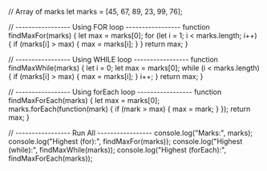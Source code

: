 // Array of marks
let marks = [45, 67, 89, 23, 99, 76];

// ----------------- Using FOR loop -----------------
function findMaxFor(marks) {
  let max = marks[0];
  for (let i = 1; i < marks.length; i++) {
    if (marks[i] > max) {
      max = marks[i];
    }
  }
  return max;
}

// ----------------- Using WHILE loop -----------------
function findMaxWhile(marks) {
  let i = 0;
  let max = marks[0];
  while (i < marks.length) {
    if (marks[i] > max) {
      max = marks[i];
    }
    i++;
  }
  return max;
}

// ----------------- Using forEach loop -----------------
function findMaxForEach(marks) {
  let max = marks[0];
  marks.forEach(function(mark) {
    if (mark > max) {
      max = mark;
    }
  });
  return max;
}

// ----------------- Run All -----------------
console.log("Marks:", marks);
console.log("Highest (for):", findMaxFor(marks));
console.log("Highest (while):", findMaxWhile(marks));
console.log("Highest (forEach):", findMaxForEach(marks));
